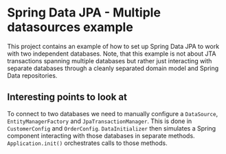 # Spring Data JPA - Multiple datasources example

This project contains an example of how to set up Spring Data JPA to work with two independent databases. 
Note, that this example is not about JTA transactions spanning multiple databases but rather just interacting with separate databases through a cleanly separated domain model and Spring Data repositories.

## Interesting points to look at

To connect to two databases we need to manually configure a `DataSource`, `EntityManagerFactory` and `JpaTransactionManager`. 
This is done in `CustomerConfig` and `OrderConfig`. `DataInitializer` then simulates a Spring component interacting with those databases in separate methods. 
`Application.init()` orchestrates calls to those methods.
